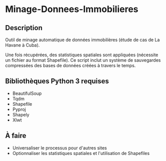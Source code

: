 # Minage-Donnees-Immobilieres

## Description
Outil de minage automatique de données immobilières (étude de cas de La Havane à Cuba).

Une fois récupérées, des statistiques spatiales sont appliquées (nécessite un fichier au format Shapefile).
Ce script inclut un système de sauvegardes compressées des bases de données créées à travers le temps.

## Bibliothèques Python 3 requises
* BeautifulSoup
* Tqdm
* Shapefile
* Pyproj
* Shapely
* Xlwt

## À faire
* Universaliser le processus pour d'autres sites
* Optionnaliser les statistiques spatiales et l'utilisation de Shapefiles

